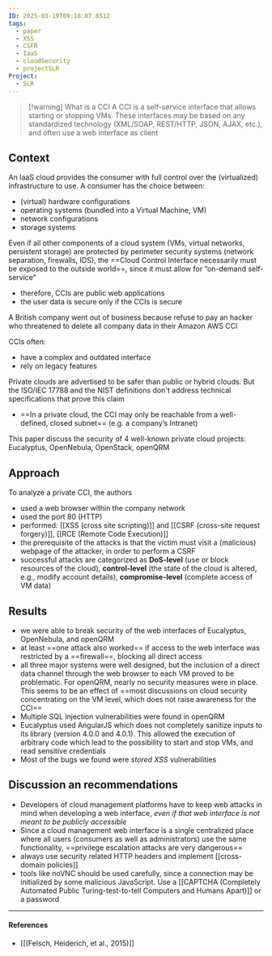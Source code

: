 ```yaml
---
ID: 2025-03-19T09:18:07.851Z
tags:
  - paper
  - XSS
  - CSFR
  - IaaS
  - cloudSecurity
  - projectSLR
Project:
  - SLR
---
```


> [!warning] What is a CCI
> A CCI is a self-service interface that allows starting or stopping VMs. These interfaces may be based on any standardized technology (XML/SOAP, REST/HTTP, JSON, AJAX, etc.), and often use a web interface as client

## Context

An IaaS cloud provides the consumer with full control over the (virtualized) infrastructure to use. A consumer has the choice between:
- (virtual) hardware configurations
- operating systems (bundled into a Virtual Machine, VM)
- network configurations
- storage systems

Even if all other components of a cloud system (VMs, virtual networks, persistent storage) are protected by perimeter security systems (network separation, firewalls, IDS), the ==Cloud Control Interface necessarily must be exposed to the outside world==, since it must allow for “on-demand self-service”
- therefore, CCIs are public web applications
- the user data is secure only if the CCIs is secure

A British company went out of business because refuse to pay an hacker who threatened to delete all company data in their Amazon AWS CCI

CCIs often:
- have a complex and outdated interface
- rely on legacy features

Private clouds are advertised to be safer than public or hybrid clouds. But the ISO/IEC 17788 and the NIST definitions don't address technical specifications that prove this claim
- ==In a private cloud, the CCI may only be reachable from a well-defined, closed subnet== (e.g. a company’s Intranet)

This paper discuss the security of 4 well-known private cloud projects: Eucalyptus, OpenNebula, OpenStack, openQRM

## Approach

To analyze a private CCI, the authors
- used a web browser within the company network
- used the port 80 (HTTP)
- performed: [[XSS (cross site scripting)]] and [[CSRF (cross-site request forgery)]], [[RCE (Remote Code Execution)]]
- the prerequisite of the attacks is that the victim must visit a (malicious) webpage of the attacker, in order to perform a CSRF
- successful attacks are categorized as **DoS-level** (use or block resources of the cloud), **control-level** (the state of the cloud is altered, e.g., modify account details), **compromise-level** (complete access of VM data)
## Results

- we were able to break security of the web interfaces of Eucalyptus, OpenNebula, and openQRM
- at least ==one attack also worked== if access to the web interface was restricted by a ==firewall==, blocking all direct access
- all three major systems were well designed, but the inclusion of a direct data channel through the web browser to each VM proved to be problematic. For openQRM, nearly no security measures were in place. This seems to be an effect of ==most discussions on cloud security concentrating on the VM level, which does not raise awareness for the CCI==
- Multiple SQL injection vulnerabilities were found in openQRM
- Eucalyptus used AngularJS which does not completely sanitize inputs to its library (version 4.0.0 and 4.0.1). This allowed the execution of arbitrary code which lead to the possibility to start and stop VMs, and read sensitive credentials
- Most of the bugs we found were *stored XSS* vulnerabilities

## Discussion an recommendations

- Developers of cloud management platforms have to keep web attacks in mind when developing a web interface, *even if that web interface is not meant to be publicly accessible*
- Since a cloud management web interface is a single centralized place where all users (consumers as well as administrators) use the same functionality, ==privilege escalation attacks are very dangerous==
- always use security related HTTP headers and implement [[cross-domain policies]]
- tools like noVNC should be used carefully, since a connection may be initialized by some malicious JavaScript. Use a [[CAPTCHA (Completely Automated Public Turing-test-to-tell Computers and Humans Apart)]] or a password

---
#### References
- [[(Felsch, Heiderich, et al., 2015)]]